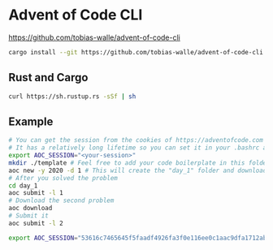 # Advent of Code CLI

https://github.com/tobias-walle/advent-of-code-cli

```sh
cargo install --git https://github.com/tobias-walle/advent-of-code-cli
```

## Rust and Cargo

```sh
curl https://sh.rustup.rs -sSf | sh
```

## Example

```sh
# You can get the session from the cookies of https://adventofcode.com
# It has a relatively long lifetime so you can set it in your .bashrc and co
export AOC_SESSION="<your-session>"
mkdir ./template # Feel free to add your code boilerplate in this folder
aoc new -y 2020 -d 1 # This will create the "day_1" folder and downloads the problem into it
# After you solved the problem
cd day_1
aoc submit -l 1
# Download the second problem
aoc download
# Submit it
aoc submit -l 2
```

```sh
export AOC_SESSION="53616c7465645f5faadf4926fa3f0e116ee0c1aac9dfa1712ab9cce5d14cd104fe864f9f1a20ef9e2137233a07ef40d411a07aef46873d5e21d6e94f98cbac72"
```